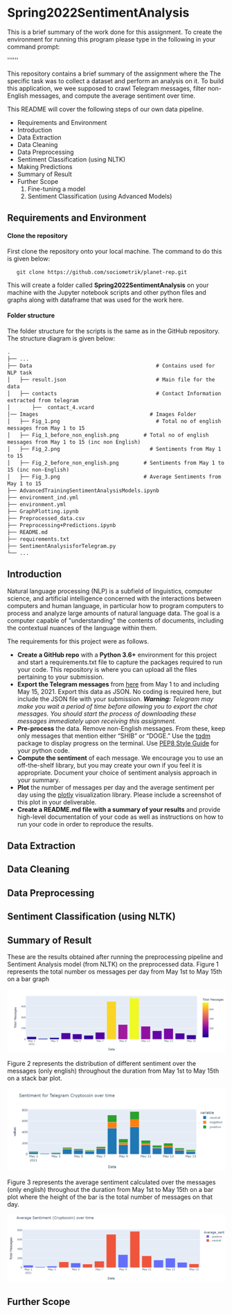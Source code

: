 # Spring2022SentimentAnalysis

This is a brief summary of the work done for this assignment. To create the environment for running this program please type in the following in your command prompt: 

''''''

This repository contains a brief summary of the assignment where the The specific task was to collect a dataset and perform an analysis on it. To build this application, we wee supposed to crawl Telegram messages, filter non-English messages, and compute the average sentiment over time.

This README will cover the following steps of our own data pipeline. 
  
  * Requirements and Environment
  * Introduction
  * Data Extraction
  * Data Cleaning
  * Data Preprocessing
  * Sentiment Classification (using NLTK)
  * Making Predictions
  * Summary of Result
  * Further Scope
    1. Fine-tuning a model
    2. Sentiment Classification (using Advanced Models)

## Requirements and Environment

#### Clone the repository

First clone the repository onto your local machine. The command to do this is given below: 

```shell
   git clone https://github.com/sociometrik/planet-rep.git 
```

This will create a folder called **Spring2022SentimentAnalysis** on your machine with the Jupyter notebook scripts and other python files and graphs along with dataframe that was used for the work here.

#### Folder structure

The folder structure for the scripts is the same as in the GitHub repository. The structure diagram is given below: 


    .
    ├── ...
    ├── Data                    		            # Contains used for NLP task
    │   ├── result.json         		            # Main file for the data
    │   ├── contacts            		            # Contact Information extracted from telegram
    │   	├──  contact_4.vcard 
    │── Images            		                  # Images Folder
    │   ├── Fig_1.png         		 	            # Total no of english messages from May 1 to 15
    │   ├── Fig_1_before_non_english.png        # Total no of english messages from May 1 to 15 (inc non English)
    │   ├── Fig_2.png         		              # Sentiments from May 1 to 15
    │   ├── Fig_2_before_non_english.png        # Sentiments from May 1 to 15 (inc non-English)
    │   ├── Fig_3.png         	                # Average Sentiments from May 1 to 15
    ├── AdvancedTrainingSentimentAnalysisModels.ipynb
    ├── environment_ind.yml
    ├── environment.yml
    ├── GraphPlotting.ipynb
    ├── Preprocessed_data.csv
    ├── Preprocessing+Predictions.ipynb
    ├── README.md
    ├── requirements.txt
    ├── SentimentAnalysisforTelegram.py
    └── ...


## Introduction 

Natural language processing (NLP) is a subfield of linguistics, computer science, and artificial intelligence concerned with the interactions between computers and human language, in particular how to program computers to process and analyze large amounts of natural language data. The goal is a computer capable of "understanding" the contents of documents, including the contextual nuances of the language within them.

The requirements for this project were as follows. 
  * **Create a GitHub repo** with a **Python 3.6+** environment for this project and start a requirements.txt file to capture the packages required to run your code. This repository is where you can upload all the files pertaining to your submission.
  * **Export the Telegram messages** from [here](https://t.me/CryptoComOfficial) from May 1 to and including May 15, 2021. Export this data as JSON. No coding is required here, but include the JSON file with your submission. _**Warning:** Telegram may make you wait a period of time before allowing you to export the chat messages. You should start the process of downloading these messages immediately upon receiving this assignment._
  * **Pre-process** the data. Remove non-English messages. From these, keep only messages that mention either “SHIB” or “DOGE.” Use the [tqdm](https://tqdm.github.io/) package to display progress on the terminal. Use [PEP8 Style Guide](https://www.python.org/dev/peps/pep-0008/) for your python code.
  * **Compute the sentiment** of each message. We encourage you to use an off-the-shelf library, but you may create your own if you feel it is appropriate. Document your choice of sentiment analysis approach in your summary.
  * **Plot** the number of messages per day and the average sentiment per day using the [plotly](https://plotly.com/python/) visualization library. Please include a screenshot of this plot in your deliverable.
  * **Create a README.md file with a summary of your results** and provide high-level documentation of your code as well as instructions on how to run your code in order to reproduce the results.


## Data Extraction

## Data Cleaning

## Data Preprocessing

## Sentiment Classification (using NLTK)

## Summary of Result
These are the results obtained after running the preprocessing pipeline and Sentiment Analysis model (from NLTK) on the preprocessed data. Figure 1 represents the total number os messages per day from May 1st to May 15th on a bar graph

![Figure 1](https://github.com/AnshMittal1811/Spring2022SentimentAnalysis/blob/master/Images/Fig_1.png)

Figure 2 represents the distribution of different sentiment over the messages (only english) throughout the duration from May 1st to May 15th on a stack bar plot. 

![Figure 2](https://github.com/AnshMittal1811/Spring2022SentimentAnalysis/blob/master/Images/Fig_2.png)

Figure 3 represents the average sentiment calculated over the messages  (only english) throughout the duration from May 1st to May 15th on a bar plot where the height of the bar is the total number of messages on that day. 

![Figure 3](https://github.com/AnshMittal1811/Spring2022SentimentAnalysis/blob/master/Images/Fig_3.png)

 
## Further Scope



